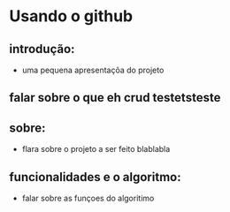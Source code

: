 # Usando o github
## introdução:
* uma pequena apresentaçõa do projeto
## falar sobre o que eh crud testetsteste
## sobre:
* flara sobre o projeto a ser feito blablabla
## funcionalidades e o algoritmo: 
* falar sobre as funçoes do algoritimo
